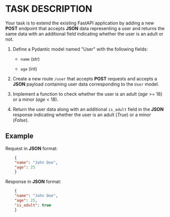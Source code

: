 # TASK DESCRIPTION

Your task is to extend the existing FastAPI application by adding a new **POST** endpoint that accepts **JSON** data representing a user and returns the same data with an additional field indicating whether the user is an adult or not.

1. Define a Pydantic model named "User" with the following fields:

    - `name` (str)

    - `age` (int)

2. Create a new route `/user` that accepts **POST** requests and accepts a **JSON** payload containing user data corresponding to the `User` model.

3. Implement a function to check whether the user is an adult (*age* >= 18) or a minor (*age* < 18).

4. Return the user data along with an additional `is_adult` field in the **JSON** response indicating whether the user is an adult (*True*) or a minor (*False*).

## Example

Request in **JSON** format:

```json
    {
    "name": "John Doe",
    "age": 25
    }
```

Response in **JSON** format:

```json
    {
    "name": "John Doe",
    "age": 25,
    "is_adult": true
    }
```
